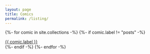 ```yaml
---
layout: page
title: Comics
permalink: /listing/
---
```


{%- for comic in site.collections -%}
    {%- if comic.label != "posts" -%}
    <div>
        <a href="{{ site.baseurl }}/{{ comic.label }}">{{ comic.label }}</a>
    </div>
    {%- endif -%}
{%- endfor -%}
